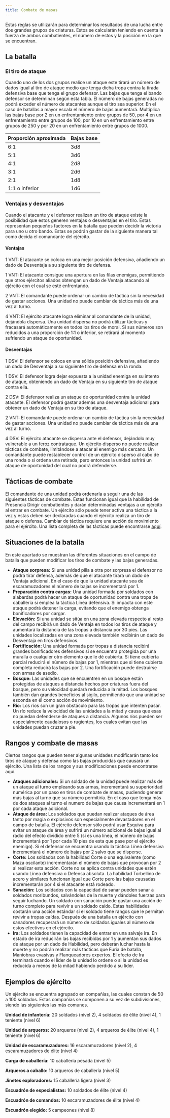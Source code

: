 ```yaml
---
title: Combate de masas
---
```


Estas reglas se utilizarán para determinar los resultados de una lucha entre dos grandes grupos de criaturas. Estos se calcularán teniendo en cuenta la fuerza de ambos combatientes, el número de estos y la posición en la que se encuentran. 

## La batalla

### El tiro de ataque

Cuando uno de los dos grupos realice un ataque este tirará un número de dados igual al tiro de ataque medio que tenga dicha tropa contra la tirada defensiva base que tenga el grupo defensor. Las bajas que tenga el bando defensor se determinan según esta tabla. El número de bajas generadas no podrá exceder el número de atacantes aunque el tiro sea superior. En el caso de batallas a mayor escala el número de bajas aumentará. Multiplica las bajas base por 2 en un enfrentamiento entre grupos de 50, por 4 en un enfrentamiento entre grupos de 100, por 10 en un enfrentamiento entre grupos de 250 y por 20 en un enfrentamiento entre grupos de 1000.

| Proporción aproximada | Bajas base |
| --------------------- | ---------- |
| 6:1                   | 3d8        |
| 5:1                   | 3d6        |
| 4:1                   | 2d8        |
| 3:1​                   | 2d6        |
| 2:1                   | 1d8        |
| 1:1 o inferior        | 1d6        |

### Ventajas y desventajas

Cuando el atacante y el defensor realizan un tiro de ataque existe la posibilidad que estos generen ventajas o desventajas en el tiro. Estas representan pequeños factores en la batalla que pueden decidir la victoria para uno u otro bando. Estas se podrán gastar de la siguiente manera tal como decida el comandante del ejército.

#### Ventajas

1 VNT: El atacante se coloca en una mejor posición defensiva, añadiendo un dado de Desventaja a su siguiente tiro de defensa.

1 VNT: El atacante consigue una apertura en las filas enemigas, permitiendo que otros ejércitos aliados obtengan un dado de Ventaja atacando al ejército con el cual se esté enfrentando.

2 VNT: El comandante puede ordenar un cambio de táctica sin la necesidad de gastar acciones. Una unidad no puede cambiar de táctica más de una vez al turno.

4 VNT: El ejército atacante logra eliminar al comandante de la unidad, dejándola dispersa. Una unidad dispersa no podrá utilizar tácticas y fracasará automáticamente en todos los tiros de moral. Si sus números son reducidos a una proporción de 1:1 o inferior, se retirará al momento sufriendo un ataque de oportunidad.

#### Desventajas

1 DSV: El defensor se coloca en una sólida posición defensiva, añadiendo un dado de Desventaja a su siguiente tiro de defensa en la ronda.

1 DSV: El defensor logra dejar expuesta a la unidad enemiga en su intento de ataque, obteniendo un dado de Ventaja en su siguiente tiro de ataque contra ella.

2 DSV: El defensor realiza un ataque de oportunidad contra la unidad atacante. El defensor podrá gastar además una desventaja adicional para obtener un dado de Ventaja en su tiro de ataque.

2  VNT: El comandante puede ordenar un cambio de táctica sin la necesidad de gastar acciones. Una unidad no puede cambiar de táctica más de una vez al turno.

4 DSV: El ejército atacante se dispersa ante el defensor, dejándolo muy vulnerable a un feroz contrataque. Un ejército disperso no puede realizar tácticas de combate, limitándose a atacar al enemigo más cercano. Un comandante puede restablecer control de un ejército disperso al cabo de una ronda o si ordena una retirada, pero entonces la unidad sufrirá un ataque de oportunidad del cual no podrá defenderse.

## Tácticas de combate

El comandante de una unidad podrá ordenarla a seguir una de las siguientes tácticas de combate. Estas funcionan igual que la habilidad de Presencia Dirigir combatientes y darán determinadas ventajas a un ejército al entrar en combate. Un ejército sólo puede tener activa una táctica a la vez y estas deben ser declaradas cuando el ejército realiza un tiro de ataque o defensa. Cambiar de táctica requiere una acción de movimiento para el ejército. Una lista completa de las tácticas puede encontrarse [aquí](https://raldamain.com/rules/Reglas%20adicionales/tacticas%20de%20combate.html).

## Situaciones de la batalla

En este apartado se muestran las diferentes situaciones en el campo de batalla que pueden modificar los tiros de combate y las bajas generadas. 

- **Ataque sorpresa:** Si una unidad pilla a otra por sorpresa el defensor no podrá tirar defensa, además de que el atacante tirará un dado de Ventaja adicional. En el caso de que la unidad atacante sea de escaramuzadores el número de bajas se incrementará por 1.
- **Preparación contra cargas:** Una unidad formada por soldados con alabardas podrá hacer un ataque de oportunidad contra una tropa de caballería si emplea la táctica Línea defensiva. Si impacta con este ataque podrá detener la carga, evitando que el enemigo obtenga bonificadores por cargar.
- **Elevación:** Si una unidad se sitúa en una zona elevada respecto al resto del campo recibirá un dado de Ventaja en todos los tiros de ataque y aumentará la distancia de las tropas a distancia por 30 pies. Las unidades localizadas en una zona elevada también recibirán un dado de Desventaja en tiros defensivos.
- **Fortificación:** Una unidad formada por tropas a distancia recibirá grandes bonificadores defensivos si se encuentra protegida por una muralla o cualquier otro elemento que le dé cubierta. Si tiene cubierta parcial reducirá el número de bajas por 1, mientras que si tiene cubierta completa reducirá las bajas por 2. Una fortificación puede destruirse con armas de asedio.
- **Bosque:** Las unidades que se encuentren en un bosque están protegidas de ataques a distancia hechos por criaturas fuera del bosque, pero su velocidad quedará reducida a la mitad. Los bosques también dan grandes beneficios al sigilo, permitiendo que una unidad se esconda en él como acción de movimiento.
- **Río:** Los ríos son un gran obstáculo para las tropas que intenten pasar. Un río reduce la velocidad de las unidades a la mitad y causa que esas no puedan defenderse de ataques a distancia. Algunos ríos pueden ser especialmente caudalosos o rugientes, los cuales evitan que las unidades puedan cruzar a pie.

## Rangos y combate de masas

Ciertos rangos que pueden tener algunas unidades modificarán tanto los tiros de ataque y defensa como las bajas producidas que causará un ejército. Una lista de los rangos y sus modificaciones puede encontrarse aquí.

- **Ataques adicionales:** Si un soldado de la unidad puede realizar más de un ataque al turno empleando sus armas, incrementará su superioridad numérica por un paso en tiros de combate de masas, pudiendo generar más bajas al turno que su número permitiría. En el caso que tenga más de dos ataques al turno el numero de bajas que causa incrementará en 1 por cada ataque adicional. 
- **Ataque de área:** Los soldados que puedan realizar ataques de área tanto por magia o explosivos son especialmente devastadores en el campo de batalla. El ejército defensor sólo podrá usar Esquiva para evitar un ataque de área y sufrirá un número adicional de bajas igual al radio del efecto dividido entre 5 (si es una línea, el número de bajas incrementará por 1 por cada 10 pies de esta que pase por el ejército enemigo). Si el defensor se encuentra usando la táctica Línea defensiva incrementará el número de bajas por 2 salvo que se disperse.
- **Corte:** Los soldados con la habilidad Corte o una equivalente (como Maza oscilante) incrementarán el número de bajas que provocan por 2 al realizar esta acción. Corte no se aplica contra unidades que estén usando Línea defensiva o Defensa absoluta. La habilidad Torbellino de acero y similares funcionan igual que Corte pero las bajas causadas incrementarán por 4 si el atacante está rodeado.
- **Sanación:** Los soldados con la capacidad de sanar pueden sanar a soldados moribundos, salvándoles de la muerte y dándoles fuerzas para seguir luchando. Un soldado con sanación puede gastar una acción de turno completo para revivir a un soldado caído. Estas habilidades costarán una acción estándar si el soldado tiene rangos que le permitan revivir a tropas caídas. Después de una batalla un ejército con sanadores recuperará un número de soldados iguales al número de estos efectivos en el ejército.
- **Ira:** Los soldados tienen la capacidad de entrar en una salvaje ira. En estado de ira reducirán las bajas recibidas por 1 y aumentan sus dados de ataque por un dado de Habilidad, pero deberán luchar hasta la muerte y no podrán realizar más tácticas que Furia de batalla, Maniobras evasivas y Flanqueadores expertos. El efecto de Ira terminará cuando el líder de la unidad lo ordene o si la unidad es reducida a menos de la mitad habiendo perdido a su líder.

## Ejemplos de ejército

Un ejército se encuentra agrupado en compañías, las cuales constan de 50 a 100 soldados. Estas compañías se componen a su vez de subdivisiones, siendo las siguientes las más comunes.

**Unidad de infantería:** 20 soldados (nivel 2), 4 soldados de élite (nivel 4), 1 teniente (nivel 6)

**Unidad de arqueros:** 20 arqueros (nivel 2), 4 arqueros de élite (nivel 4), 1 teniente (nivel 6)

**Unidad de escaramuzadores:** 16 escaramuzadores (nivel 2), 4 escaramuzadores de élite (nivel 4)

**Carga de caballería:** 10 caballería pesada (nivel 5)

**Arqueros a caballo:** 10 arqueros de caballería (nivel 5)

**Jinetes exploradores:** 15 caballería ligera (nivel 3)

**Escuadrón de especialistas:** 10 soldados de élite (nivel 4)

**Escuadrón de comandos:** 10 escaramuzadores de élite (nivel 4)

**Escuadrón elegido:** 5 campeones (nivel 8)
